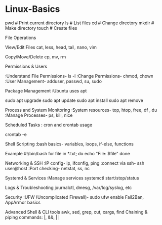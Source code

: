 # Linux-Basics

pwd        # Print current directory
ls         # List files
cd         # Change directory
mkdir      # Make directory
touch      # Create files

File Operations

View/Edit Files 
cat, less, head, tail, nano, vim

Copy/Move/Delete
cp, mv, rm

Permissions & Users

:Understand File Permissions- ls -l
:Change Permissions- chmod, chown
:User Management- adduser, passwd, su, sudo

Package Management
:Ubuntu uses apt

sudo apt upgrade
sudo apt update
sudo apt install <package>
sudo apt remove <package>


Process and System Monitoring
:System resources- top, htop, free, df , du
:Manage Processes- ps, kill, nice

Scheduled Tasks
: cron and crontab usage

crontab -e

Shell Scripting
:bash basics- variables, loops, if-else, functions

Example
#!/bin/bash
for file in *.txt; do
  echo "File: $file"
done

Networking & SSH
:IP config- ip, ifconfig, ping
:connect via ssh- ssh user@host
:Port checking- netstat, ss, nc

Systemd & Services
:Manage services
systemctl start/stop/status <service>

Logs & Troubleshooting
journalctl, dmesg, /var/log/syslog, etc

Security
:UFW (Uncomplicated Firewall)- sudo ufw enable
Fail2Ban, AppArmor basics

Advanced Shell & CLI tools
awk, sed, grep, cut, xargs, find
Chaining & piping commands: |, &&, ||
